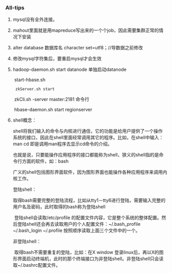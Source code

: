 ### All-tips

1. mysql没有全外连接。

2. mahout里面就是用mapreduce写出来的一个个job，因此需要集群正常的情况下安装

3. alter database 数据库名 character set=utf8；//导数据之前修改

4. 修改mysql字符集后，要重启mysql才会生效

5. hadoop-daemon.sh start datanode 单独启动datanode

   ​	start-hbase.sh

    	zkServer.sh start

   ​	zkCli.sh -server master:2181 命令行

   ​	hbase-daemon.sh start regionserver

6. shell概念：

   shell将我们输入的命令与内核进行通信，它的功能是给用户提供了一个操作 系统的接口，因此在shell里面经常调用其它的程序。比如，在shell中输入：man cd  即是调用man程序去显示cd命令的介绍。

   也就是说，只要能操作应用程序的接口都能称为shell，狭义的shell指的是命令行方面的软件，如：bash

   广义的shell包括图形界面软件，因为图形界面也能操作各种应用程序来调用内核工作。

   登陆shell：

   ​                  取得bash需要完整的登陆流程，比如从tty1－tty6进行登陆，需要输入完整的用户名及密码，此时取得的bash称为登陆shell          

   ​                 登陆shell会读取/etc/profile 的配置文件内容，它是整个系统的整体配置。然后登陆shell还会再去读取用户的个人配置文件：~/.bash_profile    ~/.bash_login    ~/.profile  按照顺序读取上面三个文件中的一个。

   非登陆shell：

   ​               取得bash不需要重复的登陆，比如：在X window 登录linux后，再以X的图形界面启动终端机，此时的那个终端接口为非登陆shell。非登陆shell只会读取~/.bashrc配置文件。